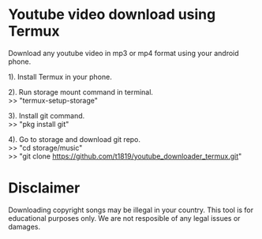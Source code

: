# Youtube video download using Termux  
Download any youtube video in mp3 or mp4 format using your android phone.  

1). Install Termux in your phone.    
  
2). Run storage mount command in terminal.  
     >> "termux-setup-storage"    
       
3). Install git command.  
     >> "pkg install git"      
       
4). Go to storage and download git repo.  
    >> "cd storage/music"   
    >> "git clone https://github.com/t1819/youtube_downloader_termux.git"
  

# Disclaimer  
Downloading copyright songs may be illegal in your country. This tool is for educational purposes only. We are not resposible of any legal issues or damages.
